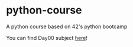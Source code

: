 # python-course
A python course based on 42's python bootcamp

You can find Day00 subject [here](https://docs.google.com/document/d/1Z9k53zYFnqZ5O8MqXeu6yQoXPw28WHnZY-dkkL_y6Z8/edit?usp=sharing)!